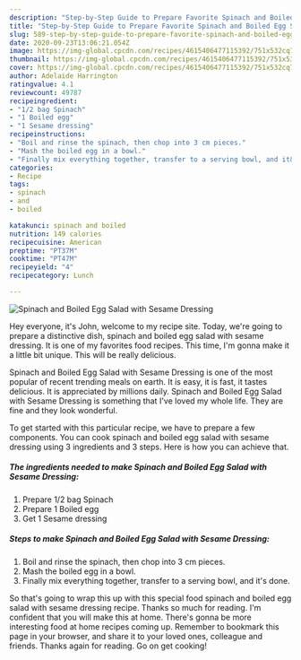 ```yaml
---
description: "Step-by-Step Guide to Prepare Favorite Spinach and Boiled Egg Salad with Sesame Dressing"
title: "Step-by-Step Guide to Prepare Favorite Spinach and Boiled Egg Salad with Sesame Dressing"
slug: 589-step-by-step-guide-to-prepare-favorite-spinach-and-boiled-egg-salad-with-sesame-dressing
date: 2020-09-23T13:06:21.054Z
image: https://img-global.cpcdn.com/recipes/4615406477115392/751x532cq70/spinach-and-boiled-egg-salad-with-sesame-dressing-recipe-main-photo.jpg
thumbnail: https://img-global.cpcdn.com/recipes/4615406477115392/751x532cq70/spinach-and-boiled-egg-salad-with-sesame-dressing-recipe-main-photo.jpg
cover: https://img-global.cpcdn.com/recipes/4615406477115392/751x532cq70/spinach-and-boiled-egg-salad-with-sesame-dressing-recipe-main-photo.jpg
author: Adelaide Harrington
ratingvalue: 4.1
reviewcount: 49787
recipeingredient:
- "1/2 bag Spinach"
- "1 Boiled egg"
- "1 Sesame dressing"
recipeinstructions:
- "Boil and rinse the spinach, then chop into 3 cm pieces."
- "Mash the boiled egg in a bowl."
- "Finally mix everything together, transfer to a serving bowl, and it&#39;s done."
categories:
- Recipe
tags:
- spinach
- and
- boiled

katakunci: spinach and boiled 
nutrition: 149 calories
recipecuisine: American
preptime: "PT37M"
cooktime: "PT47M"
recipeyield: "4"
recipecategory: Lunch

---
```



![Spinach and Boiled Egg Salad with Sesame Dressing](https://img-global.cpcdn.com/recipes/4615406477115392/751x532cq70/spinach-and-boiled-egg-salad-with-sesame-dressing-recipe-main-photo.jpg)

Hey everyone, it's John, welcome to my recipe site. Today, we're going to prepare a distinctive dish, spinach and boiled egg salad with sesame dressing. It is one of my favorites food recipes. This time, I'm gonna make it a little bit unique. This will be really delicious.



Spinach and Boiled Egg Salad with Sesame Dressing is one of the most popular of recent trending meals on earth. It is easy, it is fast, it tastes delicious. It is appreciated by millions daily. Spinach and Boiled Egg Salad with Sesame Dressing is something that I've loved my whole life. They are fine and they look wonderful.


To get started with this particular recipe, we have to prepare a few components. You can cook spinach and boiled egg salad with sesame dressing using 3 ingredients and 3 steps. Here is how you can achieve that.

<!--inarticleads1-->

##### The ingredients needed to make Spinach and Boiled Egg Salad with Sesame Dressing:

1. Prepare 1/2 bag Spinach
1. Prepare 1 Boiled egg
1. Get 1 Sesame dressing




<!--inarticleads2-->

##### Steps to make Spinach and Boiled Egg Salad with Sesame Dressing:

1. Boil and rinse the spinach, then chop into 3 cm pieces.
1. Mash the boiled egg in a bowl.
1. Finally mix everything together, transfer to a serving bowl, and it&#39;s done.




So that's going to wrap this up with this special food spinach and boiled egg salad with sesame dressing recipe. Thanks so much for reading. I'm confident that you will make this at home. There's gonna be more interesting food at home recipes coming up. Remember to bookmark this page in your browser, and share it to your loved ones, colleague and friends. Thanks again for reading. Go on get cooking!

